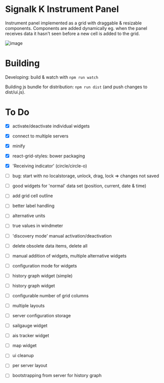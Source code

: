 Signalk K Instrument Panel
===============

Instrument panel implemented as a grid with draggable &amp; resizable components. Components are added dynamically eg. when the panel receives data it hasn't seen before a new cell is added to the grid.

![image](https://cloud.githubusercontent.com/assets/1049678/5593080/9657b632-91fc-11e4-9585-53e90c101149.png)


Building
================
Developing: build & watch with `npm run watch`

Building js bundle for distribution: `npm run dist` (and push changes to dist/ui.js).


To Do
=================
- [x] activate/deactivate individual widgets
- [x] connect to multiple servers
- [X] minify 
- [x] react-grid-styles: bower packaging  
- [x] 'Receiving indicator' (circle/circle-o)

- [ ] bug: start with no localstorage, unlock, drag, lock => changes not saved

- [ ] good widgets for 'normal' data set (position, current, date & time)
- [ ] add grid cell outline
- [ ] better label handling

- [ ] alternative units
- [ ] true values in windmeter

- [ ] 'discovery mode' manual activation/deactivation
- [ ] delete obsolete data items, delete all
- [ ] manual addition of widgets, multiple alternative widgets
- [ ] configuration mode for widgets
- [ ] history graph widget (simple)
- [ ] history graph widget 
- [ ] configurable number of grid columns
- [ ] multiple layouts
- [ ] server configuration storage
- [ ] sailgauge widget
- [ ] ais tracker widget
- [ ] map widget
- [ ] ui cleanup
- [ ] per server layout
- [ ] bootstrapping from server for history graph


